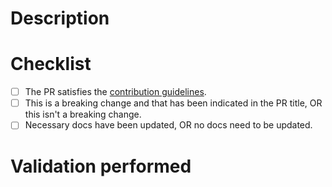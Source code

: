 <!-- markdownlint-disable MD012 -->

<!--
Set the PR title to a meaningful commit message that:

* is in imperative form.
* follows the Conventional Commits specification (https://www.conventionalcommits.org).
  * See https://github.com/commitizen/conventional-commit-types/blob/master/index.json for possible
    types.

Example:

fix: Don't add implicit wildcards ('*') at the beginning and the end of a query (fixes #390).
-->

# Description

<!-- Describe what this request will change/fix and provide any details necessary for reviewers. -->



# Checklist

<!-- Ensure each item below is satisfied and indicate so by inserting an `x` within each `[ ]`. -->

* [ ] The PR satisfies the [contribution guidelines][yscope-contrib-guidelines].
* [ ] This is a breaking change and that has been indicated in the PR title, OR this isn't a
  breaking change.
* [ ] Necessary docs have been updated, OR no docs need to be updated.

# Validation performed

<!-- Describe what tests and validation you performed on the change. -->



[yscope-contrib-guidelines]: https://docs.yscope.com/dev-guide/contrib-guides-overview.html
